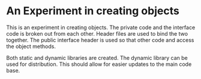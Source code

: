 # An Experiment in creating objects

This is an experiment in creating objects. The private code and the
interface code is broken out from each other. Header files are used
to bind the two together. The public interface header is used so that
other code and access the object methods.

Both static and dynamic libraries are created. The dynamic library can be
used for distribution. This should allow for easier updates to the main
code base.


